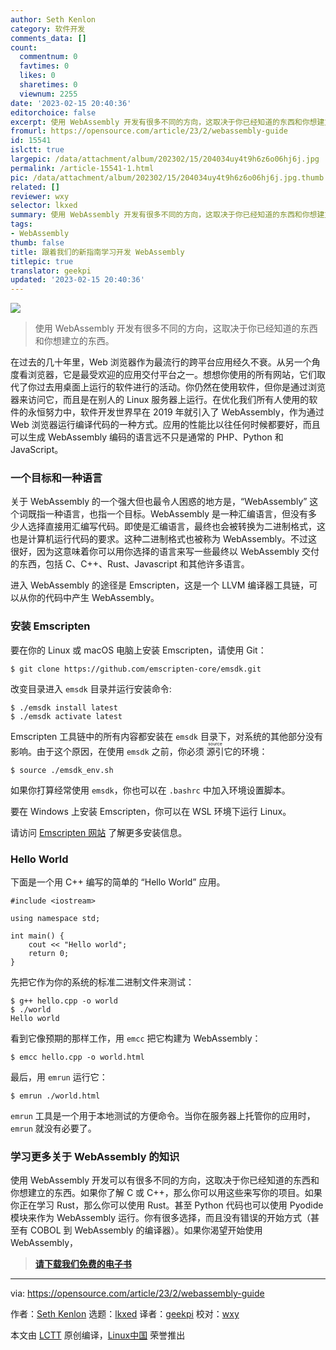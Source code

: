 ```yaml
---
author: Seth Kenlon
category: 软件开发
comments_data: []
count:
  commentnum: 0
  favtimes: 0
  likes: 0
  sharetimes: 0
  viewnum: 2255
date: '2023-02-15 20:40:36'
editorchoice: false
excerpt: 使用 WebAssembly 开发有很多不同的方向，这取决于你已经知道的东西和你想建立的东西。
fromurl: https://opensource.com/article/23/2/webassembly-guide
id: 15541
islctt: true
largepic: /data/attachment/album/202302/15/204034uy4t9h6z6o06hj6j.jpg
permalink: /article-15541-1.html
pic: /data/attachment/album/202302/15/204034uy4t9h6z6o06hj6j.jpg.thumb.jpg
related: []
reviewer: wxy
selector: lkxed
summary: 使用 WebAssembly 开发有很多不同的方向，这取决于你已经知道的东西和你想建立的东西。
tags:
- WebAssembly
thumb: false
title: 跟着我们的新指南学习开发 WebAssembly
titlepic: true
translator: geekpi
updated: '2023-02-15 20:40:36'
---
```


![](/data/attachment/album/202302/15/204034uy4t9h6z6o06hj6j.jpg)



> 
> 使用 WebAssembly 开发有很多不同的方向，这取决于你已经知道的东西和你想建立的东西。
> 
> 
> 


在过去的几十年里，Web 浏览器作为最流行的跨平台应用经久不衰。从另一个角度看浏览器，它是最受欢迎的应用交付平台之一。想想你使用的所有网站，它们取代了你过去用桌面上运行的软件进行的活动。你仍然在使用软件，但你是通过浏览器来访问它，而且是在别人的 Linux 服务器上运行。在优化我们所有人使用的软件的永恒努力中，软件开发世界早在 2019 年就引入了 WebAssembly，作为通过 Web 浏览器运行编译代码的一种方式。应用的性能比以往任何时候都要好，而且可以生成 WebAssembly 编码的语言远不只是通常的 PHP、Python 和 JavaScript。


### 一个目标和一种语言


关于 WebAssembly 的一个强大但也最令人困惑的地方是，“WebAssembly” 这个词既指一种语言，也指一个目标。WebAssembly 是一种汇编语言，但没有多少人选择直接用汇编写代码。即使是汇编语言，最终也会被转换为二进制格式，这也是计算机运行代码的要求。这种二进制格式也被称为 WebAssembly。不过这很好，因为这意味着你可以用你选择的语言来写一些最终以 WebAssembly 交付的东西，包括 C、C++、Rust、Javascript 和其他许多语言。


进入 WebAssembly 的途径是 Emscripten，这是一个 LLVM 编译器工具链，可以从你的代码中产生 WebAssembly。


### 安装 Emscripten


要在你的 Linux 或 macOS 电脑上安装 Emscripten，请使用 Git：



```
$ git clone https://github.com/emscripten-core/emsdk.git

```

改变目录进入 `emsdk` 目录并运行安装命令:



```
$ ./emsdk install latest
$ ./emsdk activate latest

```

Emscripten 工具链中的所有内容都安装在 `emsdk` 目录下，对系统的其他部分没有影响。由于这个原因，在使用 `emsdk` 之前，你必须 <ruby> 源引 <rt>  source </rt></ruby> 它的环境：



```
$ source ./emsdk_env.sh

```

如果你打算经常使用 `emsdk`，你也可以在 `.bashrc` 中加入环境设置脚本。


要在 Windows 上安装 Emscripten，你可以在 WSL 环境下运行 Linux。


请访问 [Emscripten 网站](https://emscripten.org/) 了解更多安装信息。


### Hello World


下面是一个用 C++ 编写的简单的 “Hello World” 应用。



```
#include <iostream>

using namespace std;

int main() {
    cout << "Hello world";
    return 0;
}

```

先把它作为你的系统的标准二进制文件来测试：



```
$ g++ hello.cpp -o world
$ ./world
Hello world

```

看到它像预期的那样工作，用 `emcc` 把它构建为 WebAssembly：



```
$ emcc hello.cpp -o world.html

```

最后，用 `emrun` 运行它：



```
$ emrun ./world.html

```

`emrun` 工具是一个用于本地测试的方便命令。当你在服务器上托管你的应用时，`emrun` 就没有必要了。


### 学习更多关于 WebAssembly 的知识


使用 WebAssembly 开发可以有很多不同的方向，这取决于你已经知道的东西和你想建立的东西。如果你了解 C 或 C++，那么你可以用这些来写你的项目。如果你正在学习 Rust，那么你可以使用 Rust。甚至 Python 代码也可以使用 Pyodide 模块来作为 WebAssembly 运行。你有很多选择，而且没有错误的开始方式（甚至有 COBOL 到 WebAssembly 的编译器）。如果你渴望开始使用 WebAssembly，



> 
> **[请下载我们免费的电子书](https://opensource.com/downloads/webassembly-ebook)**
> 
> 
> 




---


via: <https://opensource.com/article/23/2/webassembly-guide>


作者：[Seth Kenlon](https://opensource.com/users/seth) 选题：[lkxed](https://github.com/lkxed/) 译者：[geekpi](https://github.com/geekpi) 校对：[wxy](https://github.com/wxy)


本文由 [LCTT](https://github.com/LCTT/TranslateProject) 原创编译，[Linux中国](https://linux.cn/) 荣誉推出